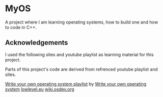 # MyOS

A project where I am learning operating systems, how to build one and how to code in C++.

## Acknowledgements

I used the following sites and youtube playlist as learning material for this project.

Parts of this project's code are derived from refrenced youtube playlist and sites.

[Write your own operating system playlist](https://www.youtube.com/playlist?list=PLHh55M_Kq4OApWScZyPl5HhgsTJS9MZ6M) by [Write your own operating system](https://www.youtube.com/@writeyourownoperatingsystem)
[lowlevel.eu](http://www.lowlevel.eu/wiki/Hauptseite)
[wiki.osdev.org](https://wiki.osdev.org/)
